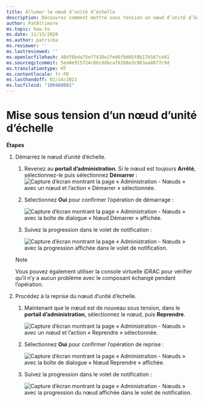 ```yaml
---
title: Allumer le nœud d’unité d’échelle
description: Découvrez comment mettre sous tension un nœud d’unité d’échelle
author: PatAltimore
ms.topic: how-to
ms.date: 11/13/2020
ms.author: patricka
ms.reviewer: ''
ms.lastreviewed: ''
ms.openlocfilehash: 48df8bda75ef7438e2fe86f0d05f8b170167c441
ms.sourcegitcommit: 5ea0e915f24c8bcddbcaf8268e3c963aa8877c9d
ms.translationtype: HT
ms.contentlocale: fr-FR
ms.lasthandoff: 02/14/2021
ms.locfileid: "100488001"
---
```

# <a name="powering-on-a-scale-unit-node"></a>Mise sous tension d’un nœud d’unité d’échelle

**Étapes**

1.  Démarrez le nœud d’unité d’échelle.

    1.  Revenez au **portail d’administration**. Si le nœud est toujours **Arrêté**, sélectionnez-le puis sélectionnez **Démarrer** : ![Capture d’écran montrant la page « Administration - Nœuds » avec un nœud et l’action « Démarrer » sélectionnée.](media/image-46.png)

    1.  Sélectionnez **Oui** pour confirmer l’opération de démarrage :

        ![Capture d’écran montrant la page « Administration - Nœuds » avec la boîte de dialogue « Nœud Démarrer » affichée.](media/image-47.png)
        
    1.  Suivez la progression dans le volet de notification :
    
        ![Capture d’écran montrant la page « Administration - Nœuds » avec la progression affichée dans le volet de notification.](media/image-48.png)
            
    > [!NOTE]
    > Vous pouvez également utiliser la console virtuelle iDRAC pour vérifier qu’il n’y a aucun problème avec le composant échangé pendant l’opération.
    
2.  Procédez à la reprise du nœud d’unité d’échelle.

    1.  Maintenant que le nœud est de nouveau sous tension, dans le **portail d’administration**, sélectionnez le nœud, puis **Reprendre**.

        ![Capture d’écran montrant la page « Administration - Nœuds » avec un nœud et l’action « Reprendre » sélectionnée.](media/image-49.png)
        
    1.  Sélectionnez **Oui** pour confirmer l’opération de reprise :
    
        ![Capture d’écran montrant la page « Administration - Nœuds » avec la boîte de dialogue « Nœud Reprendre » affichée.](media/image-50.png)
    
    1.  Suivez la progression dans le volet de notification :
    
        ![Capture d’écran montrant la page « Administration - Nœuds » avec la progression du nœud affichée dans le volet de notification.](media/image-51.png)
        
